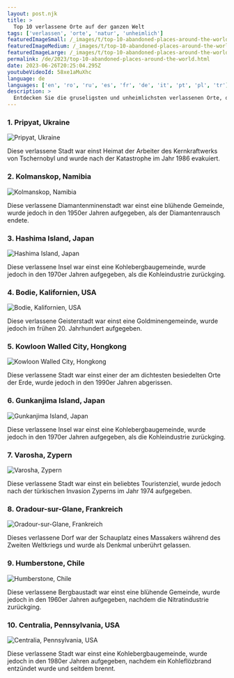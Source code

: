 ```yaml
---
layout: post.njk
title: >
  Top 10 verlassene Orte auf der ganzen Welt
tags: ['verlassen', 'orte', 'natur', 'unheimlich']
featuredImageSmall: /_images/t/top-10-abandoned-places-around-the-world-cover-de-small.webp
featuredImageMedium: /_images/t/top-10-abandoned-places-around-the-world-cover-de-medium.webp
featuredImageLarge: /_images/t/top-10-abandoned-places-around-the-world-cover-de-large.webp
permalink: /de/2023/top-10-abandoned-places-around-the-world.html
date: 2023-06-26T20:25:04.295Z
youtubeVideoId: 58xe1aMuXhc
language: de
languages: ['en', 'ro', 'ru', 'es', 'fr', 'de', 'it', 'pt', 'pl', 'tr']
description: >
  Entdecken Sie die gruseligsten und unheimlichsten verlassenen Orte, die von der Natur zurückerobert wurden.
---
```


### 1. Pripyat, Ukraine

![Pripyat, Ukraine](/_images/0/0a3ff15f1a711d913652f01b57238742-medium.webp)

Diese verlassene Stadt war einst Heimat der Arbeiter des Kernkraftwerks von Tschernobyl und wurde nach der Katastrophe im Jahr 1986 evakuiert.

### 2. Kolmanskop, Namibia

![Kolmanskop, Namibia](/_images/3/343cbeccc4ba7b9193d00360a67f67d5-medium.webp)

Diese verlassene Diamantenminenstadt war einst eine blühende Gemeinde, wurde jedoch in den 1950er Jahren aufgegeben, als der Diamantenrausch endete.

### 3. Hashima Island, Japan

![Hashima Island, Japan](/_images/7/7f221315f73d6afbd692fc02382ed328-medium.webp)

Diese verlassene Insel war einst eine Kohlebergbaugemeinde, wurde jedoch in den 1970er Jahren aufgegeben, als die Kohleindustrie zurückging.

### 4. Bodie, Kalifornien, USA

![Bodie, Kalifornien, USA](/_images/0/0e07e8dacdc91b186ca1999e85fa0e11-medium.webp)

Diese verlassene Geisterstadt war einst eine Goldminengemeinde, wurde jedoch im frühen 20. Jahrhundert aufgegeben.

### 5. Kowloon Walled City, Hongkong

![Kowloon Walled City, Hongkong](/_images/0/098e91c86883e9eb78449f43ea7c83f6-medium.webp)

Diese verlassene Stadt war einst einer der am dichtesten besiedelten Orte der Erde, wurde jedoch in den 1990er Jahren abgerissen.

### 6. Gunkanjima Island, Japan

![Gunkanjima Island, Japan](/_images/7/7f221315f73d6afbd692fc02382ed328-medium.webp)

Diese verlassene Insel war einst eine Kohlebergbaugemeinde, wurde jedoch in den 1970er Jahren aufgegeben, als die Kohleindustrie zurückging.

### 7. Varosha, Zypern

![Varosha, Zypern](/_images/8/8341e62635e44a0360c0a5812a342be5-medium.webp)

Diese verlassene Stadt war einst ein beliebtes Touristenziel, wurde jedoch nach der türkischen Invasion Zyperns im Jahr 1974 aufgegeben.

### 8. Oradour-sur-Glane, Frankreich

![Oradour-sur-Glane, Frankreich](/_images/d/d64e45c2eedb9020ecd86fd7bd4d8fde-medium.webp)

Dieses verlassene Dorf war der Schauplatz eines Massakers während des Zweiten Weltkriegs und wurde als Denkmal unberührt gelassen.

### 9. Humberstone, Chile

![Humberstone, Chile](/_images/0/0d2f2e6aa33278f6f13defe425b8daa1-medium.webp)

Diese verlassene Bergbaustadt war einst eine blühende Gemeinde, wurde jedoch in den 1960er Jahren aufgegeben, nachdem die Nitratindustrie zurückging.

### 10. Centralia, Pennsylvania, USA

![Centralia, Pennsylvania, USA](/_images/a/a18c6131fff9851512fb884a7e06f26c-medium.webp)

Diese verlassene Stadt war einst eine Kohlebergbaugemeinde, wurde jedoch in den 1980er Jahren aufgegeben, nachdem ein Kohleflözbrand entzündet wurde und seitdem brennt.

